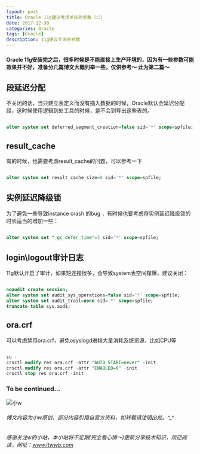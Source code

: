 ```yaml
---
layout: post
title: Oracle 11g建议考虑关闭的参数（二）
date: 2017-12-30
categories: Oracle
tags: [Oracle]
description: 11g建议关闭的参数
---
```


#### Oracle 11g安装完之后，很多时候是不能直接上生产环境的，因为有一些参数可能效果并不好，准备分几篇博文大概列举一些，仅供参考～ 此为第二篇～


## 段延迟分配

不关闭的话，当只建立表定义而没有插入数据的时候，Oracle默认会延迟分配段，这时候使用逻辑到处工具的时候，是不会到导出这些表的。

```sql

alter system set deferred_segment_creation=false sid='*' scope=spfile;

```

## result_cache

有的时候，也需要考虑result_cache的问题，可以参考一下

```sql

alter system set result_cache_size=0 sid='*' scope=spfile;

```

## 实例延迟降级锁

为了避免一些导致instance crash 的bug ，有时候也要考虑将实例延迟降级锁的时长适当的增加一些：

```sql

alter system set "_gc_defer_time"=3 sid='*' scope=spfile;

```

## login\logout审计日志

11g默认开启了审计，如果短连接很多，会导致system表空间撑爆，建议关闭：

```sql

noaudit create session;
alter system set audit_sys_operations=false sid='*' scope=spfile;
alter system set audit_trail=none sid='*' scope=spfile;
truncate table sys.aud$;

```

## ora.crf

可以考虑禁用ora.crf，避免osyslogd进程大量消耗系统资源，比如CPU等

```sql

su -
crsctl modify res ora.crf -attr "AUTO_START=never" -init
crsctl modify res ora.crf -attr "ENABLED=0" -init
crsctl stop res ora.crf -init

```








### To be continued...





![小w](https://wx2.sinaimg.cn/mw1024/891ecf4fly1fr361nvrcnj207w07sad7.jpg)

###### 博文内容为小w原创，部分内容引用自官方资料，如转载请注明出处。^_^

###### 感谢关注w的小站，本小站将不定期(完全看心情～)更新分享技术知识，欢迎阅读，网址：www.itwwb.com
